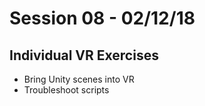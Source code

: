 # Session 08 - 02/12/18

## Individual VR Exercises
* Bring Unity scenes into VR
* Troubleshoot scripts
